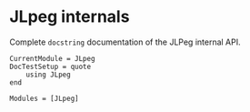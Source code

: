 # JLpeg internals

Complete `docstring` documentation of the JLPeg internal API.

```@meta
CurrentModule = JLpeg
DocTestSetup = quote
    using JLpeg
end
```

```@autodocs
Modules = [JLpeg]
```